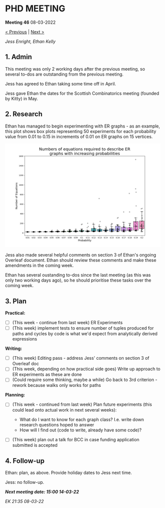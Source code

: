 # PHD MEETING

__Meeting 46__
08-03-2022

[< Previous](45_03-03-22.md) | [Next >](47_14-03-22.md)

_Jess Enright,_
_Ethan Kelly_


## 1. Admin

This meeting was only 2 working days after the previous meeting, so several to-dos are outstanding from the previous meeting.

Jess has agreed to Ethan taking some time off in April.

Jess gave Ethan the dates for the Scottish Combinatorics meeting (founded by Kitty) in May.


## 2. Research

Ethan has managed to begin experimenting with ER graphs - as an example, this plot shows box plots representing 50 experiments for each probability value from 0.01 to 0.15 in increments of 0.01 on ER graphs on 15 vertices.

![](2022/03/img/myplot.png)

Jess also made several helpful comments on section 3 of Ethan's ongoing Overleaf document. Ethan should review these comments and make these amendments in the coming week. 

Ethan has several oustanding to-dos since the last meeting (as this was only two working days ago), so he should prioritise these tasks over the coming week.


## 3. Plan

**Practical:**
- [ ] (This week - continue from last week) ER Experiments
- [ ] (This week) implement tests to ensure number of tuples produced for paths and cycles by code is what we'd expect from analytically derived expressions

**Writing:**
- [ ] (This week) Editing pass - address Jess' comments on section 3 of Overleaf doc
- [ ] (This week, depending on how practical side goes) Write up approach to ER experiments as these are done
- [ ] (Could require some thinking, maybe a while) Go back to 3rd criterion - rework because walks only works for paths

**Planning:**
- [ ] (This week - continued from last week) Plan future experiments (this could lead onto actual work in next several weeks):
	- What do I want to know for each graph class? I.e. write down research questions hoped to answer
	- How will I find out (code to write, already have some code)?
- [ ] (This week) plan out a talk for BCC in case funding application submitted is accepted


## 4. Follow-up

Ethan: plan, as above. Provide holiday dates to Jess next time.

Jess: no follow-up.

**_Next meeting date: 15:00 14-03-22_**



_EK 21:35 08-03-22_
